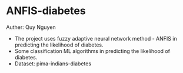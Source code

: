 # ANFIS-diabetes
Auther: Quy Nguyen
- The project uses fuzzy adaptive neural network method - ANFIS in predicting the likelihood of diabetes.
- Some classification ML algorithms in predicting the likelihood of diabetes.
- Dataset: pima-indians-diabetes
